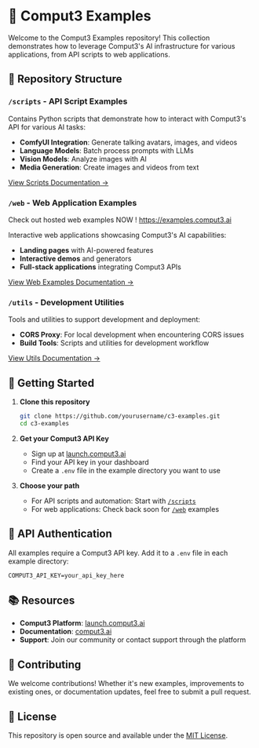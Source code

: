 # 🚀 Comput3 Examples

Welcome to the Comput3 Examples repository! This collection demonstrates how to leverage Comput3's AI infrastructure for various applications, from API scripts to web applications.

## 📂 Repository Structure

### `/scripts` - API Script Examples
Contains Python scripts that demonstrate how to interact with Comput3's API for various AI tasks:
- **ComfyUI Integration**: Generate talking avatars, images, and videos
- **Language Models**: Batch process prompts with LLMs
- **Vision Models**: Analyze images with AI
- **Media Generation**: Create images and videos from text

[View Scripts Documentation →](./scripts/README.md)

### `/web` - Web Application Examples
Check out hosted web examples NOW ! 
https://examples.comput3.ai 

Interactive web applications showcasing Comput3's AI capabilities:
- **Landing pages** with AI-powered features
- **Interactive demos** and generators
- **Full-stack applications** integrating Comput3 APIs

[View Web Examples Documentation →](./web/README.md)

### `/utils` - Development Utilities
Tools and utilities to support development and deployment:
- **CORS Proxy**: For local development when encountering CORS issues
- **Build Tools**: Scripts and utilities for development workflow

[View Utils Documentation →](./utils/README.md)

## 🚀 Getting Started

1. **Clone this repository**
   ```bash
   git clone https://github.com/yourusername/c3-examples.git
   cd c3-examples
   ```

2. **Get your Comput3 API Key**
   - Sign up at [launch.comput3.ai](https://launch.comput3.ai)
   - Find your API key in your dashboard
   - Create a `.env` file in the example directory you want to use

3. **Choose your path**
   - For API scripts and automation: Start with [`/scripts`](./scripts)
   - For web applications: Check back soon for [`/web`](./web) examples

## 🔑 API Authentication

All examples require a Comput3 API key. Add it to a `.env` file in each example directory:
```
COMPUT3_API_KEY=your_api_key_here
```

## 📚 Resources

- **Comput3 Platform**: [launch.comput3.ai](https://launch.comput3.ai)
- **Documentation**: [comput3.ai](https://www.comput3.ai)
- **Support**: Join our community or contact support through the platform

## 🤝 Contributing

We welcome contributions! Whether it's new examples, improvements to existing ones, or documentation updates, feel free to submit a pull request.

## 📄 License

This repository is open source and available under the [MIT License](LICENSE).

